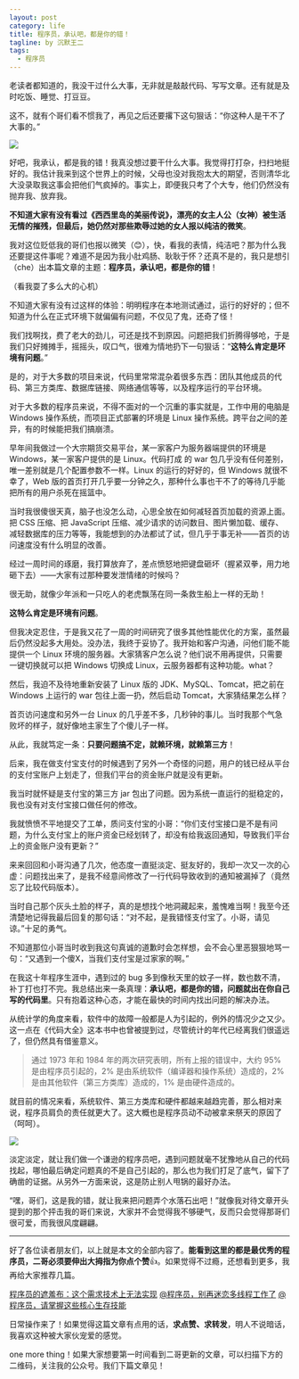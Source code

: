 ```yaml
---
layout: post
category: life
title: 程序员，承认吧，都是你的错！
tagline: by 沉默王二
tags: 
  - 程序员
---
```


老读者都知道的，我没干过什么大事，无非就是敲敲代码、写写文章。还有就是及时吃饭、睡觉、打豆豆。

<!--more-->


这不，就有个哥们看不惯我了，再见之后还要撂下这句狠话：“你这种人是干不了大事的。”

![](http://www.itwanger.com/assets/images/2019/12/programmer-mistake-2.png)

好吧，我承认，都是我的错！我真没想过要干什么大事。我觉得打打杂，扫扫地挺好的。我估计我来到这个世界上的时候，父母也没对我抱太大的期望，否则清华北大没录取我这事会把他们气疯掉的。事实上，即便我只考了个大专，他们仍然没有抛弃我、放弃我。

**不知道大家有没有看过《西西里岛的美丽传说》，漂亮的女主人公（女神）被生活无情的摧残，但最后，她仍然对那些欺辱过她的女人报以纯洁的微笑**。

我对这位贬低我的哥们也报以微笑（😊），快，看我的表情，纯洁吧？那为什么我还要提这件事呢？难道不是因为我小肚鸡肠、耿耿于怀？还真不是的，我只是想引（che）出本篇文章的主题：**程序员，承认吧，都是你的错**！

（看我耍了多么大的心机）


不知道大家有没有过这样的体验：明明程序在本地测试通过，运行的好好的；但不知道为什么在正式环境下就偏偏有问题，不仅见了鬼，还奇了怪！

我们找啊找，费了老大的劲儿，可还是找不到原因。问题把我们折腾得够呛，于是我们只好摊摊手，摇摇头，叹口气，很难为情地扔下一句狠话：“**这特么肯定是环境有问题**。”

是的，对于大多数的项目来说，代码里常常混杂着很多东西：团队其他成员的代码、第三方类库、数据库链接、网络通信等等，以及程序运行的平台环境。

对于大多数的程序员来说，不得不面对的一个沉重的事实就是，工作中用的电脑是 Windows 操作系统，而项目正式部署的环境是 Linux 操作系统。跨平台之间的差异，有的时候能把我们搞崩溃。

早年间我做过一个大宗期货交易平台，某一家客户为服务器端提供的环境是 Windows，某一家客户提供的是 Linux。代码打成 的 war 包几乎没有任何差别，唯一差别就是几个配置参数不一样。Linux 的运行的好好的，但 Windows 就很不幸了，Web 版的首页打开几乎要一分钟之久，那种什么事也干不了的等待几乎能把所有的用户杀死在摇篮中。

当时我很傻很天真，脑子也没怎么动，心思全放在如何减轻首页加载的资源上面。把 CSS 压缩、把 JavaScript 压缩、减少请求的访问数目、图片懒加载、缓存、减轻数据库的压力等等，我能想到的办法都试了试，但几乎于事无补——首页的访问速度没有什么明显的改善。

经过一周时间的琢磨，我打算放弃了，差点愤怒地把键盘砸坏（握紧双拳，用力地砸下去）——大家有过那种要发泄情绪的时候吗？

很无助，就像少年派和一只吃人的老虎飘荡在同一条救生船上一样的无助！

**这特么肯定是环境有问题**。

但我决定忍住，于是我又花了一周的时间研究了很多其他性能优化的方案，虽然最后仍然没起多大用处。没办法，我终于妥协了。我开始和客户沟通，问他们能不能提供一个 Linux 环境的服务器。大家猜客户怎么说？他们说不用再提供，只需要一键切换就可以把 Windows 切换成 Linux，云服务器都有这种功能。what？

然后，我迫不及待地重新安装了 Linux 版的 JDK、MySQL、Tomcat，把之前在 Windows 上运行的 war 包往上面一扔，然后启动 Tomcat，大家猜结果怎么样？

首页访问速度和另外一台 Linux 的几乎差不多，几秒钟的事儿。当时我那个气急败坏的样子，就好像地主家生了个傻儿子一样。

从此，我就笃定一条：**只要问题搞不定，就赖环境，就赖第三方**！

后来，我在做支付宝支付的时候遇到了另外一个奇怪的问题，用户的钱已经从平台的支付宝账户上划走了，但我们平台的资金账户就是没有更新。

我当时就怀疑是支付宝的第三方 jar 包出了问题。因为系统一直运行的挺稳定的，我也没有对支付宝接口做任何的修改。

我就愤愤不平地提交了工单，质问支付宝的小哥：“你们支付宝接口是不是有问题，为什么支付宝上的账户资金已经划转了，却没有给我返回通知，导致我们平台上的资金账户没有更新？”

来来回回和小哥沟通了几次，他态度一直挺淡定、挺友好的，我却一次又一次的心虚：问题找出来了，是我不经意间修改了一行代码导致收到的通知被漏掉了（竟然忘了比较代码版本）。

当时自己那个灰头土脸的样子，真的是想找个地洞藏起来，羞愧难当啊！我至今还清楚地记得我最后回复的那句话：“对不起，是我错怪支付宝了。小哥，请见谅。”十足的勇气。

不知道那位小哥当时收到我这句真诚的道歉时会怎样想，会不会心里恶狠狠地骂一句：“又遇到一个傻X，当我们支付宝是过家家的啊。”

在我这十年程序生涯中，遇到过的 bug 多到像秋天里的蚊子一样，数也数不清，补丁打也打不完。我总结出来一条真理：**承认吧，都是你的错，问题就出在你自己写的代码里**。只有抱着这种心态，才能在最快的时间内找出问题的解决办法。

从统计学的角度来看，软件中的故障一般都是人为引起的，例外的情况少之又少。这一点在《代码大全》这本书中也曾被提到过，尽管统计的年代已经离我们很遥远了，但仍然具有借鉴意义。

>通过 1973 年和 1984 年的两次研究表明，所有上报的错误中，大约 95% 是由程序员引起的，2% 是由系统软件（编译器和操作系统）造成的，2% 是由其他软件（第三方类库）造成的，1% 是由硬件造成的。

就目前的情况来看，系统软件、第三方类库和硬件都越来越趋完善，那么相对来说，程序员肩负的责任就更大了。这大概也是程序员动不动被拿来祭天的原因了（呵呵）。

![](http://www.itwanger.com/assets/images/2019/12/programmer-mistake-3.png)

淡定淡定，就让我们做一个谦逊的程序员吧，遇到问题就毫不犹豫地从自己的代码找起，哪怕最后确定问题真的不是自己引起的，那么也为我们打足了底气，留下了确凿的证据。从另外一方面来说，这是防止别人甩锅的最好办法。

“嘿，哥们，这是我的错，就让我来把问题弄个水落石出吧！”就像我对待文章开头提到的那个抨击我的哥们来说，大家并不会觉得我不够硬气，反而只会觉得那哥们很可爱，而我很风度翩翩。

-------

好了各位读者朋友们，以上就是本文的全部内容了。**能看到这里的都是最优秀的程序员，二哥必须要伸出大拇指为你点个赞**👍。如果觉得不过瘾，还想看到更多，我再给大家推荐几篇。

[程序员的遮羞布：这个需求技术上无法实现](https://mp.weixin.qq.com/s/vGc273Mk13OX6uPGqFmClA)
[@程序员，别再迷恋多线程工作了](https://mp.weixin.qq.com/s/5BxReAzjZVqPR6ja58X9gQ)
[@程序员，请掌握这些核心生存技能](https://mp.weixin.qq.com/s/LJtNmmu9u1cLDeInK9Vp9w)

日常操作来了！如果觉得这篇文章有点用的话，**求点赞、求转发**，明人不说暗话，我喜欢这种被大家伙宠爱的感觉。

one more thing！如果大家想要第一时间看到二哥更新的文章，可以扫描下方的二维码，关注我的公众号。我们下篇文章见！

